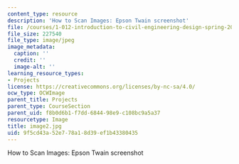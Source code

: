 ```yaml
---
content_type: resource
description: 'How to Scan Images: Epson Twain screenshot'
file: /courses/1-012-introduction-to-civil-engineering-design-spring-2002/9f5cd43a52e778a18d39ef1b43380435_image2.jpg
file_size: 227540
file_type: image/jpeg
image_metadata:
  caption: ''
  credit: ''
  image-alt: ''
learning_resource_types:
- Projects
license: https://creativecommons.org/licenses/by-nc-sa/4.0/
ocw_type: OCWImage
parent_title: Projects
parent_type: CourseSection
parent_uid: f8b0d6b1-f7dd-6844-98e9-c108bc9a5a37
resourcetype: Image
title: image2.jpg
uid: 9f5cd43a-52e7-78a1-8d39-ef1b43380435
---
```

How to Scan Images: Epson Twain screenshot
